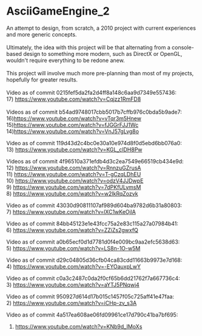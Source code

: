 # AsciiGameEngine_2
An attempt to design, from scratch, a 2010 project with current experiences and more generic concepts.<br>
<br>
Ultimately, the idea with this project will be that alternating from a console-based design to something more modern, such as DirectX or OpenGL, wouldn't require everything to be redone anew.<br>
<br>
This project will involve much more pre-planning than most of my projects, hopefully for greater results.<br>
<br>
Video as of commit 0215fef5da2fa2d4ff8a148c6aa9d7349e557436:<br>
17) https://www.youtube.com/watch?v=Cqjzz1RmFD8<br>
<br>
Videos as of commit b54ad9748017cbb5017b7cffb976c0bda5b9ade7:<br>
16)https://www.youtube.com/watch?v=vTqr3m5Hnew<br>
15)https://www.youtube.com/watch?v=fJGGrFJJ1Wc<br>
14)https://www.youtube.com/watch?v=VnJ57gLvg8o<br>

Video as of commit 119d43d2c4bc0e30a10e974d8f0d5ebd6bb076a0:<br>
13) https://www.youtube.com/watch?v=KGL_clDH8Pw<br>

Videos as of commit 4f96510a371efdb4d3c2ea7549e66519cb434e9d:<br>
12) https://www.youtube.com/watch?v=RnnzuGZrusA<br>
11) https://www.youtube.com/watch?v=T-gCzqLDhEU<br>
10) https://www.youtube.com/watch?v=odzV4JJDwpE<br>
9) https://www.youtube.com/watch?v=7dPKfULymsM<br>
8) https://www.youtube.com/watch?v=w2IkRqZozvk<br>

Video as of commit 43030d90811107af989d604ba9782d6b31a80803:<br>
7) https://www.youtube.com/watch?v=lXC1wKeOjlA<br>

Video as of commit 84bb45123e1e43fcc75a2e83c115a27a07984b41:<br>
6) https://www.youtube.com/watch?v=ZZiZs2gwxfQ<br>

Video as of commit a0b65ecf0d1d7781d0f4e009bc9aa2efc5638d63:<br>
5) https://www.youtube.com/watch?v=LS8n-1O-w5M<br>

Video as of commit d29c04805d36cfb04ca83cdd11663b9973e7d168:<br>
4) https://www.youtube.com/watch?v=-EYOauxpLwY<br>

Video as of commit c0a3c2487c0da2f0cf65b6dd21762f7a667736c4:<br>
3) https://www.youtube.com/watch?v=aYTJ5PNqwj4<br>

Video as of commit 950927d614d17b015c1457f05c725aff41e47faa:<br>
2) https://www.youtube.com/watch?v=iCHp-zv_s3A<br>

Video as of commit 4a517ea608ae06fd09961ce17d790c41ba7bf695:<br>
1) https://www.youtube.com/watch?v=KNb9d_IMoXs
